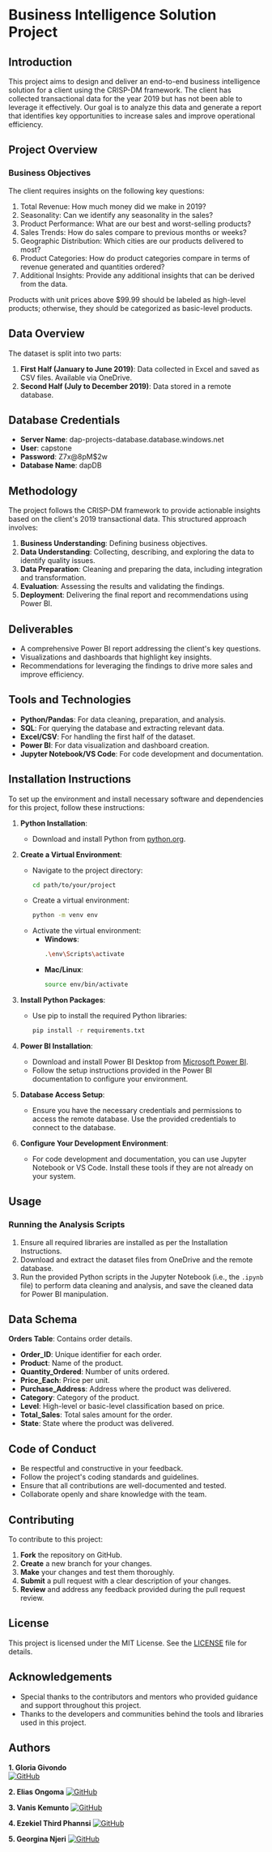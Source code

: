 # Business Intelligence Solution Project

## Introduction
This project aims to design and deliver an end-to-end business intelligence solution for a client using the CRISP-DM framework. The client has collected transactional data for the year 2019 but has not been able to leverage it effectively. Our goal is to analyze this data and generate a report that identifies key opportunities to increase sales and improve operational efficiency.

## Project Overview
### Business Objectives
The client requires insights on the following key questions:
1. Total Revenue: How much money did we make in 2019?
2. Seasonality: Can we identify any seasonality in the sales?
3. Product Performance: What are our best and worst-selling products?
4. Sales Trends: How do sales compare to previous months or weeks?
5. Geographic Distribution: Which cities are our products delivered to most?
6. Product Categories: How do product categories compare in terms of revenue generated and quantities ordered?
7. Additional Insights: Provide any additional insights that can be derived from the data.

Products with unit prices above $99.99 should be labeled as high-level products; otherwise, they should be categorized as basic-level products.

## Data Overview
The dataset is split into two parts:
1. **First Half (January to June 2019)**: Data collected in Excel and saved as CSV files. Available via OneDrive.
2. **Second Half (July to December 2019)**: Data stored in a remote database.

## Database Credentials
- **Server Name**: dap-projects-database.database.windows.net
- **User**: capstone
- **Password**: Z7x@8pM$2w
- **Database Name**: dapDB

## Methodology
The project follows the CRISP-DM framework to provide actionable insights based on the client's 2019 transactional data. This structured approach involves:
1. **Business Understanding**: Defining business objectives.
2. **Data Understanding**: Collecting, describing, and exploring the data to identify quality issues.
3. **Data Preparation**: Cleaning and preparing the data, including integration and transformation.
4. **Evaluation**: Assessing the results and validating the findings.
5. **Deployment**: Delivering the final report and recommendations using Power BI.

## Deliverables
- A comprehensive Power BI report addressing the client's key questions.
- Visualizations and dashboards that highlight key insights.
- Recommendations for leveraging the findings to drive more sales and improve efficiency.

## Tools and Technologies
- **Python/Pandas**: For data cleaning, preparation, and analysis.
- **SQL**: For querying the database and extracting relevant data.
- **Excel/CSV**: For handling the first half of the dataset.
- **Power BI**: For data visualization and dashboard creation.
- **Jupyter Notebook/VS Code**: For code development and documentation.

## Installation Instructions
To set up the environment and install necessary software and dependencies for this project, follow these instructions:

1. **Python Installation**:
   - Download and install Python from [python.org](https://www.python.org/).

2. **Create a Virtual Environment**:
   - Navigate to the project directory:
     ```bash
     cd path/to/your/project
     ```
   - Create a virtual environment:
     ```bash
     python -m venv env
     ```
   - Activate the virtual environment:
     - **Windows**:
       ```bash
       .\env\Scripts\activate
       ```
     - **Mac/Linux**:
       ```bash
       source env/bin/activate
       ```

3. **Install Python Packages**:
   - Use pip to install the required Python libraries:
     ```bash
     pip install -r requirements.txt
     ```

4. **Power BI Installation**:
   - Download and install Power BI Desktop from [Microsoft Power BI](https://powerbi.microsoft.com/desktop/).
   - Follow the setup instructions provided in the Power BI documentation to configure your environment.

5. **Database Access Setup**:
   - Ensure you have the necessary credentials and permissions to access the remote database. Use the provided credentials to connect to the database.

6. **Configure Your Development Environment**:
   - For code development and documentation, you can use Jupyter Notebook or VS Code. Install these tools if they are not already on your system.

## Usage
### Running the Analysis Scripts
1. Ensure all required libraries are installed as per the Installation Instructions.
2. Download and extract the dataset files from OneDrive and the remote database.
3. Run the provided Python scripts in the Jupyter Notebook (i.e., the `.ipynb` file) to perform data cleaning and analysis, and save the cleaned data for Power BI manipulation.

## Data Schema
**Orders Table**: Contains order details.
- **Order_ID**: Unique identifier for each order.
- **Product**: Name of the product.
- **Quantity_Ordered**: Number of units ordered.
- **Price_Each**: Price per unit.
- **Purchase_Address**: Address where the product was delivered.
- **Category**: Category of the product.
- **Level**: High-level or basic-level classification based on price.
- **Total_Sales**: Total sales amount for the order.
- **State**: State where the product was delivered.

## Code of Conduct
- Be respectful and constructive in your feedback.
- Follow the project's coding standards and guidelines.
- Ensure that all contributions are well-documented and tested.
- Collaborate openly and share knowledge with the team.

## Contributing
To contribute to this project:
1. **Fork** the repository on GitHub.
2. **Create** a new branch for your changes.
3. **Make** your changes and test them thoroughly.
4. **Submit** a pull request with a clear description of your changes.
5. **Review** and address any feedback provided during the pull request review.

## License
This project is licensed under the MIT License. See the [LICENSE](LICENSE) file for details.

## Acknowledgements
- Special thanks to the contributors and mentors who provided guidance and support throughout this project.
- Thanks to the developers and communities behind the tools and libraries used in this project.



## Authors
 
**1. Gloria Givondo**  
[![GitHub](https://img.shields.io/badge/GitHub-Gege--k-blue?logo=github)](https://github.com/Gege-k)

**2. Elias Ongoma**
[![GitHub](https://img.shields.io/badge/GitHub-OngomaElias-blue?logo=github)](https://github.com/OngomaElias)

**3. Vanis Kemunto**
[![GitHub](https://img.shields.io/badge/GitHub-VanisKemunto-blue?logo=github)](https://github.com/VanisKemunto)

**4. Ezekiel Third Phannsi**
[![GitHub](https://img.shields.io/badge/GitHub-Phannsi-blue?logo=github)](https://github.com/Phannsi)

**5. Georgina Njeri**
[![GitHub](https://img.shields.io/badge/GitHub-Georginahnjeri-blue?logo=github)](https://github.com/Georginahnjeri)

